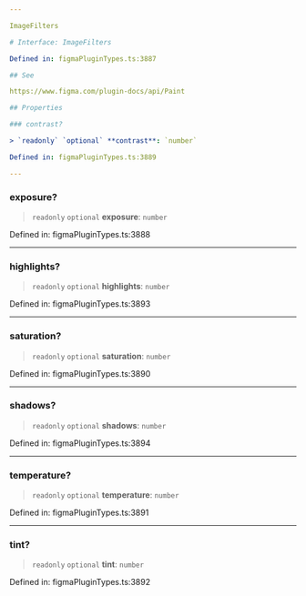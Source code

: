 ```yaml
---

ImageFilters

# Interface: ImageFilters

Defined in: figmaPluginTypes.ts:3887

## See

https://www.figma.com/plugin-docs/api/Paint

## Properties

### contrast?

> `readonly` `optional` **contrast**: `number`

Defined in: figmaPluginTypes.ts:3889

---
```


### exposure?

> `readonly` `optional` **exposure**: `number`

Defined in: figmaPluginTypes.ts:3888

---

### highlights?

> `readonly` `optional` **highlights**: `number`

Defined in: figmaPluginTypes.ts:3893

---

### saturation?

> `readonly` `optional` **saturation**: `number`

Defined in: figmaPluginTypes.ts:3890

---

### shadows?

> `readonly` `optional` **shadows**: `number`

Defined in: figmaPluginTypes.ts:3894

---

### temperature?

> `readonly` `optional` **temperature**: `number`

Defined in: figmaPluginTypes.ts:3891

---

### tint?

> `readonly` `optional` **tint**: `number`

Defined in: figmaPluginTypes.ts:3892
